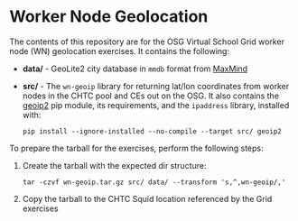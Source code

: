 Worker Node Geolocation
=======================

The contents of this repository are for the OSG Virtual School Grid worker node (WN) geolocation exercises.
It contains the following:

- **data/** - GeoLite2 city database in `mmdb` format from [MaxMind](https://dev.maxmind.com/geoip/geoip2/geolite2/)
- **src/** - The `wn-geoip` library for returning lat/lon coordinates from worker nodes in the CHTC pool and CEs out on
  the OSG.
  It also contains the [geoip2](https://pypi.org/project/geoip2/) pip module, its requirements, and the `ipaddress`
  library, installed with:

    ```
    pip install --ignore-installed --no-compile --target src/ geoip2
    ```

To prepare the tarball for the exercises, perform the following steps:

1.  Create the tarball with the expected dir structure:

        tar -czvf wn-geoip.tar.gz src/ data/ --transform 's,^,wn-geoip/,'

1.  Copy the tarball to the CHTC Squid location referenced by the Grid exercises
